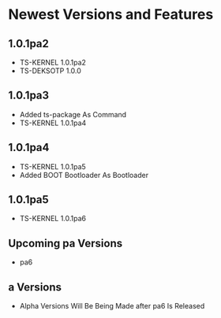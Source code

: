 # Newest Versions and Features

## 1.0.1pa2

- TS-KERNEL 1.0.1pa2
- TS-DEKSOTP 1.0.0

## 1.0.1pa3

- Added ts-package As Command
- TS-KERNEL 1.0.1pa4

## 1.0.1pa4

- TS-KERNEL 1.0.1pa5
- Added BOOT Bootloader As Bootloader

## 1.0.1pa5

- TS-KERNEL 1.0.1pa6

## Upcoming pa Versions

- pa6

## a Versions

- Alpha Versions Will Be Being Made after pa6 Is Released
